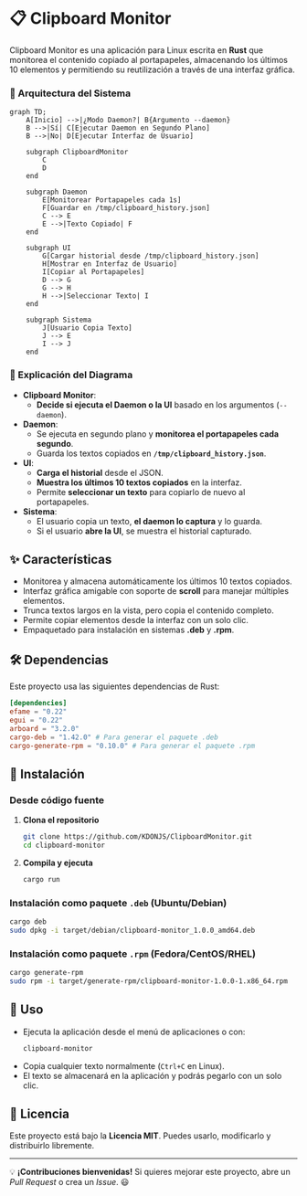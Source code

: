 # 📋 Clipboard Monitor

Clipboard Monitor es una aplicación para Linux escrita en **Rust** que monitorea el contenido copiado al portapapeles, almacenando los últimos 10 elementos y permitiendo su reutilización a través de una interfaz gráfica.

### 🔧 Arquitectura del Sistema

```mermaid
graph TD;
    A[Inicio] -->|¿Modo Daemon?| B{Argumento --daemon}
    B -->|Sí| C[Ejecutar Daemon en Segundo Plano]
    B -->|No| D[Ejecutar Interfaz de Usuario]

    subgraph ClipboardMonitor
        C
        D
    end

    subgraph Daemon
        E[Monitorear Portapapeles cada 1s]
        F[Guardar en /tmp/clipboard_history.json]
        C --> E
        E -->|Texto Copiado| F
    end

    subgraph UI
        G[Cargar historial desde /tmp/clipboard_history.json]
        H[Mostrar en Interfaz de Usuario]
        I[Copiar al Portapapeles]
        D --> G
        G --> H
        H -->|Seleccionar Texto| I
    end

    subgraph Sistema
        J[Usuario Copia Texto]
        J --> E
        I --> J
    end
```

### **📌 Explicación del Diagrama**
- **Clipboard Monitor**:
  - **Decide si ejecuta el Daemon o la UI** basado en los argumentos (`--daemon`).
- **Daemon**:
  - Se ejecuta en segundo plano y **monitorea el portapapeles cada segundo**.
  - Guarda los textos copiados en **`/tmp/clipboard_history.json`**.
- **UI**:
  - **Carga el historial** desde el JSON.
  - **Muestra los últimos 10 textos copiados** en la interfaz.
  - Permite **seleccionar un texto** para copiarlo de nuevo al portapapeles.
- **Sistema**:
  - El usuario copia un texto, **el daemon lo captura** y lo guarda.
  - Si el usuario **abre la UI**, se muestra el historial capturado.

## ✨ Características
- Monitorea y almacena automáticamente los últimos 10 textos copiados.
- Interfaz gráfica amigable con soporte de **scroll** para manejar múltiples elementos.
- Trunca textos largos en la vista, pero copia el contenido completo.
- Permite copiar elementos desde la interfaz con un solo clic.
- Empaquetado para instalación en sistemas **.deb** y **.rpm**.

## 🛠️ Dependencias

Este proyecto usa las siguientes dependencias de Rust:

```toml
[dependencies]
efame = "0.22"
egui = "0.22"
arboard = "3.2.0"
cargo-deb = "1.42.0" # Para generar el paquete .deb
cargo-generate-rpm = "0.10.0" # Para generar el paquete .rpm
```

## 🚀 Instalación

### Desde código fuente
1. **Clona el repositorio**
   ```sh
   git clone https://github.com/KDONJS/ClipboardMonitor.git
   cd clipboard-monitor
   ```
2. **Compila y ejecuta**
   ```sh
   cargo run
   ```

### Instalación como paquete `.deb` (Ubuntu/Debian)
```sh
cargo deb
sudo dpkg -i target/debian/clipboard-monitor_1.0.0_amd64.deb
```

### Instalación como paquete `.rpm` (Fedora/CentOS/RHEL)
```sh
cargo generate-rpm
sudo rpm -i target/generate-rpm/clipboard-monitor-1.0.0-1.x86_64.rpm
```

## 📌 Uso
- Ejecuta la aplicación desde el menú de aplicaciones o con:
   ```sh
   clipboard-monitor
   ```
- Copia cualquier texto normalmente (`Ctrl+C` en Linux).
- El texto se almacenará en la aplicación y podrás pegarlo con un solo clic.

## 📝 Licencia
Este proyecto está bajo la **Licencia MIT**. Puedes usarlo, modificarlo y distribuirlo libremente.

---
💡 **¡Contribuciones bienvenidas!** Si quieres mejorar este proyecto, abre un _Pull Request_ o crea un _Issue_. 😃